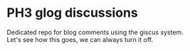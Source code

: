 # PH3 glog discussions

Dedicated repo for blog comments using the giscus system.  
Let's see how this goes, we can always turn it off.

